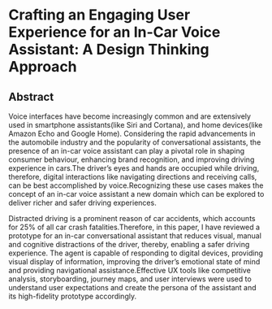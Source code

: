 # Crafting an Engaging User Experience for an In-Car Voice Assistant: A Design Thinking Approach

## Abstract
Voice interfaces have become increasingly common and are extensively used in smartphone assistants(like Siri and Cortana), and home devices(like Amazon Echo and
Google Home). Considering the rapid advancements in the automobile industry and the popularity of conversational assistants, the presence of an in-car voice assistant can play a pivotal role in shaping consumer behaviour, enhancing brand recognition, and improving driving experience in cars.The driver’s eyes and hands are occupied while driving, therefore, digital interactions like navigating directions and receiving calls, can be best accomplished by voice.Recognizing these use cases makes the concept of an in-car voice assistant a new domain which can be explored to deliver richer and safer driving experiences.

Distracted driving is a prominent reason of car accidents, which accounts for 25% of all car crash fatalities.Therefore, in this paper, I have reviewed a prototype for an in-car conversational assistant that reduces visual, manual and cognitive distractions of the driver, thereby, enabling a safer driving experience. The agent is capable of responding to digital devices, providing visual display of information, improving the driver’s emotional state of mind and providing navigational assistance.Effective UX tools like competitive analysis, storyboarding, journey maps, and user interviews were used to understand user expectations and create the persona of the assistant and its high-fidelity prototype accordingly.



